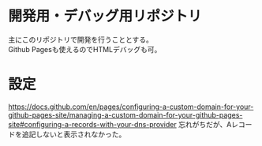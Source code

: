 # 開発用・デバッグ用リポジトリ
主にこのリポジトリで開発を行うこととする。<br />
Github Pagesも使えるのでHTMLデバッグも可。

# 設定
https://docs.github.com/en/pages/configuring-a-custom-domain-for-your-github-pages-site/managing-a-custom-domain-for-your-github-pages-site#configuring-a-records-with-your-dns-provider
忘れがちだが、Aレコードを追記しないと表示されなかった。
